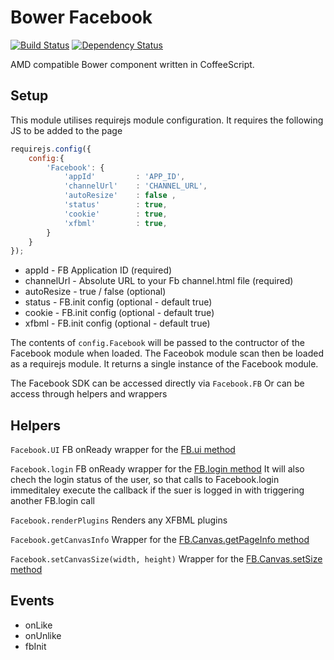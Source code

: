 # Bower Facebook
[![Build Status](https://travis-ci.org/thomaswelton/bower-facebook.png)](https://travis-ci.org/thomaswelton/bower-facebook)
[![Dependency Status](https://david-dm.org/thomaswelton/bower-facebook.png)](https://david-dm.org/thomaswelton/bower-facebook)


AMD compatible Bower component written in CoffeeScript.


## Setup

This module utilises requirejs module configuration. It requires the following JS to be added to the page

```javascript
requirejs.config({
	config:{
		'Facebook': {
			'appId'      	: 'APP_ID',
			'channelUrl'	: 'CHANNEL_URL',
			'autoResize'	: false	,
			'status'     	: true,
			'cookie'     	: true,
			'xfbml'			: true,
		}
	}
});
```

* appId - FB Application ID (required)
* channelUrl - Absolute URL to your Fb channel.html file (required)
* autoResize - true / false (optional)
* status - FB.init config (optional - default true)
* cookie - FB.init config (optional - default true)
* xfbml - FB.init config (optional - default true)

The contents of `config.Facebook` will be passed to the contructor of the Facebook module when loaded.
The Faceobok module scan then be loaded as a requirejs module. It returns a single instance of the Facebook module.

The Facebook SDK can be accessed directly via `Facebook.FB`
Or can be access through helpers and wrappers


## Helpers

`Facebook.UI`
FB onReady wrapper for the [FB.ui method](https://developers.facebook.com/docs/reference/javascript/FB.ui/)

`Facebook.login`
FB onReady wrapper for the [FB.login method](http://developers.facebook.com/docs/reference/javascript/FB.login/)
It will also chech the login status of the user, so that calls to Facebook.login immeditaley execute the callback if the suer is logged in with triggering another FB.login call

`Facebook.renderPlugins`
Renders any XFBML plugins 

`Facebook.getCanvasInfo`
Wrapper for the [FB.Canvas.getPageInfo method](http://developers.facebook.com/docs/reference/javascript/FB.Canvas.getPageInfo/)

`Facebook.setCanvasSize(width, height)`
Wrapper for the [FB.Canvas.setSize method](http://developers.facebook.com/docs/reference/javascript/FB.Canvas.setSize/)


## Events

* onLike
* onUnlike
* fbInit

